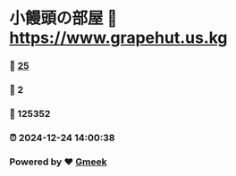 # 小饅頭の部屋 :link: https://www.grapehut.us.kg 
### :page_facing_up: [25](https://www.grapehut.us.kg/tag.html) 
### :speech_balloon: 2 
### :hibiscus: 125352 
### :alarm_clock: 2024-12-24 14:00:38 
### Powered by :heart: [Gmeek](https://github.com/Meekdai/Gmeek)
